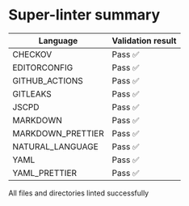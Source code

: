 # Super-linter summary

| Language          | Validation result |
| ----------------- | ----------------- |
| CHECKOV           | Pass ✅           |
| EDITORCONFIG      | Pass ✅           |
| GITHUB_ACTIONS    | Pass ✅           |
| GITLEAKS          | Pass ✅           |
| JSCPD             | Pass ✅           |
| MARKDOWN          | Pass ✅           |
| MARKDOWN_PRETTIER | Pass ✅           |
| NATURAL_LANGUAGE  | Pass ✅           |
| YAML              | Pass ✅           |
| YAML_PRETTIER     | Pass ✅           |

All files and directories linted successfully
